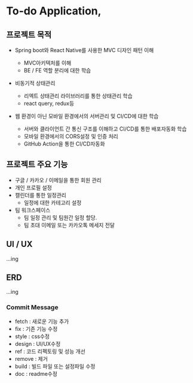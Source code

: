 # To-do Application, 

## 프로젝트 목적
- Spring boot와 React Native를 사용한 MVC 디자인 패턴 이해
  - MVC아키텍처를 이해
  - BE / FE 역할 분리에 대한 학습
    
- 비동기적 상태관리
  - 리엑트 상태관리 라이브러리를 통한 상태관리 학습
  - react query, redux등
    
- 웹 환경이 아닌 모바일 환경에서의 서버관리 및 CI/CD에 대한 학습
  - 서버와 클라이언트 간 통신 구조를 이해하고 CI/CD를 통한 배포자동화 학습
  - 모바일 환경에서의 CORS설정 및 인증 처리
  - GitHub Action을 통한 CI/CD자동화

## 프로젝트 주요 기능
- 구글 / 카카오 / 이메일을 통한 회원 관리
- 개인 프로필 설정
- 캘린더를 통한 일정관리
  - 일정에 대한 카테고리 설정
- 팀 워크스페이스
  - 팀 일정 관리 및 팀원간 일정 할당.
  - 팀 초대 이메일 또는 카카오톡 메세지 전달

## UI / UX
...ing

## ERD
...ing

### Commit Message
- fetch : 새로운 기능 추가
- fix : 기존 기능 수정
- style : css수정
- design : UI/UX수정
- ref : 코드 리펙토링 및 성능 개선
- remove : 제거
- build : 빌드 파일 또는 설정파일 수정
- doc : readme수정
